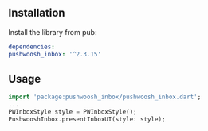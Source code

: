 ## Installation

Install the library from pub:

```yaml
dependencies:
pushwoosh_inbox: '^2.3.15'
```

## Usage
```dart
import 'package:pushwoosh_inbox/pushwoosh_inbox.dart';
...
PWInboxStyle style = PWInboxStyle();
PushwooshInbox.presentInboxUI(style: style);
```
